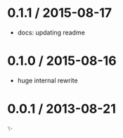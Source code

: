
0.1.1 / 2015-08-17
==================

  * docs: updating readme

0.1.0 / 2015-08-16
==================

  * huge internal rewrite

0.0.1 / 2013-08-21
==================

:sparkles:

